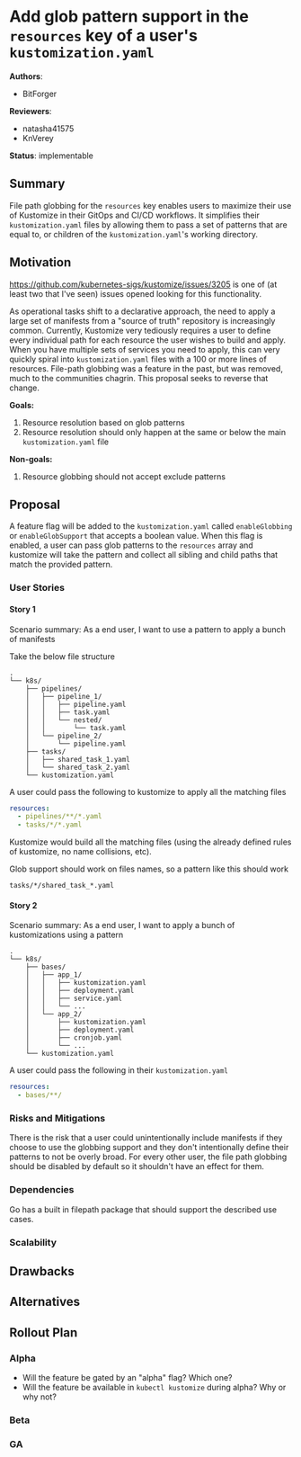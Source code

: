 <!--
**Note:** When your proposal is complete, all of these comment blocks should be removed.

To get started with this template:

- [ ] **Make a copy of this file.**
  Name it `YY-MM-short-descriptive-title.md` (where `YY-MM` is the current year and month).
- [ ] **Fill out this file as best you can.**
  At minimum, you should fill in the "Summary" and "Motivation" sections.
- [ ] **Create a PR.**
  Ping `@kubernetes-sigs/kustomize-admins` and `@kubernetes-sigs/kustomize-maintainers`.
-->

# Add glob pattern support in the `resources` key of a user's `kustomization.yaml`

**Authors**:
- BitForger

**Reviewers**: <!-- List at least one Kustomize approver (https://github.com/kubernetes-sigs/kustomize/blob/master/OWNERS#L2) -->
- natasha41575
- KnVerey

**Status**: implementable
<!--
In general, all proposals made should be merged for the record, whether or not they are accepted.
Use the status field to record the results of the latest review:
- implementable: The default for this repo. If the proposal is merged, you can start working on it.
- deferred: The proposal may be accepted in the future, but it has been shelved for the time being.
A new PR must be opened to update the proposal and gain reviewer consensus before work can begin.
- withdrawn: The author changed their mind and no longer wants to pursue the proposal.
A new PR must be opened to update the proposal and gain reviewer consensus before work can begin.
- rejected: This proposal should not be implemented.
- replaced: If you submit a new proposal that supersedes an older one,
update the older one's status to "replaced by <link>".
-->

## Summary

<!--
In one short paragraph, summarize why this change is important to Kustomize users.
-->
File path globbing for the `resources` key enables users to maximize their use of Kustomize in their GitOps and CI/CD workflows. It simplifies their `kustomization.yaml` files by allowing them to pass a set of patterns that are equal to, or children of the `kustomization.yaml`'s working directory.

## Motivation

<!--
If this proposal is an expansion of an existing GitHub issue, link to it here.
-->
https://github.com/kubernetes-sigs/kustomize/issues/3205 is one of (at least two that I've seen) issues opened looking for this functionality.

As operational tasks shift to a declarative approach, the need to apply a large set of manifests from a "source of truth" repository is increasingly common. Currently, Kustomize very tediously requires a user to define every individual path for each resource the user wishes to build and apply. When you have multiple sets of services you need to apply, this can very quickly spiral into `kustomization.yaml` files with a 100 or more lines of resources. File-path globbing was a feature in the past, but was removed, much to the communities chagrin. This proposal seeks to reverse that change.

**Goals:**
<!--
List the specific goals of the proposal. What is it trying to achieve? How will we
know that this has succeeded?
-->
1. Resource resolution based on glob patterns
2. Resource resolution should only happen at the same or below the main `kustomization.yaml` file


**Non-goals:**
<!--
What is out of scope for this proposal? Listing non-goals helps to focus discussion
and make progress.
-->
1. Resource globbing should not accept exclude patterns

## Proposal

<!--
This is where we get down to the specifics of what the proposal actually is.
Include enough information to illustrate your proposal, but try not to
overwhelm reviewers with details. Focus on APIs and interfaces rather than implementation details,
e.g.:
- Does this proposal require new kinds, fields or CLI flags?
- Will this feature require extending the public interface of Kustomize's Go packages?
(it's ok if you're not sure yet)

A proof of concept PR is NOT required but is preferable to including large amounts of code
inline here, if you feel such implementation details are required to adequately explain your design.
If you have a PR, link to it at the top of this section.
-->
A feature flag will be added to the `kustomization.yaml` called `enableGlobbing` or `enableGlobSupport` that accepts a boolean value. When this flag is enabled, a user can pass glob patterns to the `resources` array and kustomize will take the pattern and collect all sibling and child paths that match the provided pattern.


### User Stories
<!--
Describe what people will be able to do if this KEP is implemented. If different user personas
will use the feature differently, consider writing separate stories for each.
Include as much detail as possible so that people can understand the "how" of the system.
The goal here is to make this feel real for users without getting bogged down.
-->

#### Story 1

Scenario summary: As a end user, I want to use a pattern to apply a bunch of manifests
<!--
A walkthrough of what it will look like for a user to take advantage of the new feature.
Include the steps the user will take and samples of the commands they'll run
and config they'll use.
-->

Take the below file structure

```
.
└── k8s/
    ├── pipelines/
    │   ├── pipeline_1/
    │   │   ├── pipeline.yaml
    │   │   ├── task.yaml
    │   │   └── nested/
    │   │       └── task.yaml
    │   └── pipeline_2/
    │       └── pipeline.yaml
    ├── tasks/
    │   ├── shared_task_1.yaml
    │   └── shared_task_2.yaml
    └── kustomization.yaml
```

A user could pass the following to kustomize to apply all the matching files

```yaml
resources:
  - pipelines/**/*.yaml
  - tasks/*/*.yaml
```

Kustomize would build all the matching files (using the already defined rules of kustomize, no name collisions, etc).

Glob support should work on files names, so a pattern like this should work

```
tasks/*/shared_task_*.yaml
```

#### Story 2

Scenario summary: As a end user, I want to apply a bunch of kustomizations using a pattern
<!--
A walkthrough of what it will look like for a user to take advantage of the new feature.
Include the steps the user will take and samples of the commands they'll run
and config they'll use.
-->

```
.
└── k8s/
    ├── bases/
    │   ├── app_1/
    │   │   ├── kustomization.yaml
    │   │   ├── deployment.yaml
    │   │   ├── service.yaml
    │   │   └── ...
    │   └── app_2/
    │       ├── kustomization.yaml
    │       ├── deployment.yaml
    │       ├── cronjob.yaml
    │       └── ...
    └── kustomization.yaml
```

A user could pass the following in their `kustomization.yaml`

```yaml
resources:
  - bases/**/
```

### Risks and Mitigations
<!--
What are the risks of this proposal, and how do we mitigate? Think broadly.
For example, consider both security, end-user privacy, and how this will
impact the larger Kubernetes ecosystem.
-->

There is the risk that a user could unintentionally include manifests if they choose to use the globbing support and they don't intentionally define their patterns to not be overly broad. For every other user, the file path globbing should be disabled by default so it shouldn't have an effect for them.

### Dependencies
<!--
Kustomize tightly controls its Go dependencies in order to remain approved for
integration into kubectl. It cannot depend directly on kubectl or apimachinery code.
Identify any new Go dependencies this proposal will require Kustomize to pull in.
If any of them are large, is there another option?
-->

Go has a built in filepath package that should support the described use cases.

### Scalability
<!--
Is this feature expected to have a performance impact?
Explain to what extent and under what conditions.
-->

## Drawbacks
<!--
Why should this proposal _not_ be implemented?
-->

## Alternatives
<!--
What other approaches did you consider, and why did you rule them out? Be concise,
but do include enough information to express the idea and why it was not acceptable.
-->

## Rollout Plan
<!--
Depending on the scope of the features and the risks enabling it implies,
you may need to use a formal graduation process. If you don't think this is
necessary, explain why here, and delete the alpha/beta/GA headings below.
-->

### Alpha
<!--
New Kinds should be introduced with an alpha group version.
New major features should often be gated by an alpha flag at first.
New transformers can be introduced for use in the generators/validators/transformers fields
before they get their own top-level field in Kustomization.
-->

- Will the feature be gated by an "alpha" flag? Which one?
- Will the feature be available in `kubectl kustomize` during alpha? Why or why not?

### Beta
<!--
If the alpha was not available in `kubectl kustomize`, you need a beta phase where it is.
Full parity with `kubectl kustomize` is required at this stage.
-->

### GA
<!--
You should generally wait at least two `kubectl` release cycles before promotion to GA,
to ensure that the broader user base has time to try the feature and provide feedback.
For example, if your feature first appears in kubectl 1.23, promote it in 1.25 or later.
-->
